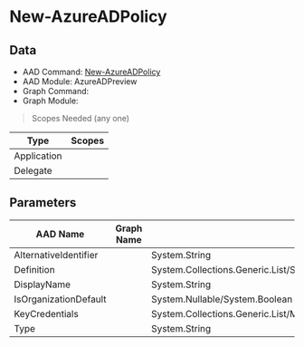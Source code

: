 # New-AzureADPolicy

## Data

+ AAD Command: [New-AzureADPolicy](https://docs.microsoft.com/en-us/powershell/module/AzureAD/New-AzureADPolicy?view=azureadps-2.0-preview)
+ AAD Module: AzureADPreview
+ Graph Command: 
+ Graph Module: 

> Scopes Needed (any one)

|Type|Scopes|
|---|---|
|Application||
|Delegate||

## Parameters

|AAD Name|Graph Name|AAD Type|Graph Type|Infos|
|---|---|---|---|---|
|AlternativeIdentifier||System.String|||
|Definition||System.Collections.Generic.List/System.String|||
|DisplayName||System.String|||
|IsOrganizationDefault||System.Nullable/System.Boolean|||
|KeyCredentials||System.Collections.Generic.List/Microsoft.Open.MSGraph.Model.KeyCredential|||
|Type||System.String|||

